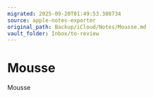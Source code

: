 ```yaml
---
migrated: 2025-09-20T01:49:53.308734
source: apple-notes-exporter
original_path: Backup/iCloud/Notes/Mousse.md
vault_folder: Inbox/to-review
---
```

# Mousse

Mousse 
